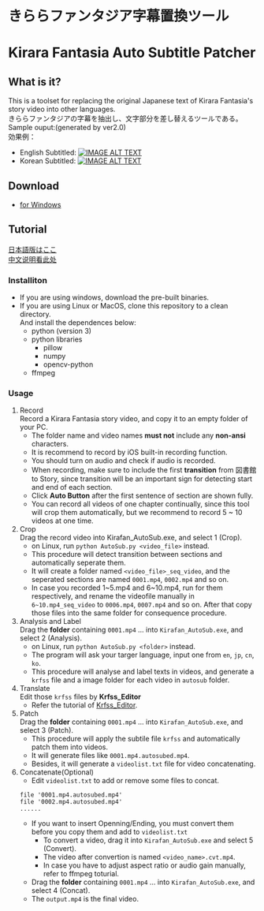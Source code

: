 # きららファンタジア字幕置換ツール

# Kirara Fantasia Auto Subtitle Patcher

## What is it?

This is a toolset for replacing the original Japanese text of Kirara Fantasia's story video into other languages.  
きららファンタジアの字幕を抽出し、文字部分を差し替えるツールである。  
Sample ouput:(generated by ver2.0)  
効果例：

-   English Subtitled:
    [![IMAGE ALT TEXT](http://img.youtube.com/vi/Z8BytfESak0/0.jpg)](https://www.youtube.com/embed/Z8BytfESak0 "CameraMaster")
-   Korean Subtitled:
    [![IMAGE ALT TEXT](http://img.youtube.com/vi/_6IlXAgpsEs/0.jpg)](https://www.youtube.com/embed/_6IlXAgpsEs "CameraMaster")

## Download

-   [for Windows](https://drive.google.com/open?id=1QRUtNH0OIiD5_HaEuo0oW4tbRs-Yti6q)

## Tutorial

[日本語版はここ](https://github.com/kirafanautodec/Kirafan_AutoSub/blob/master/README_JP.md)  
[中文说明看此处](https://github.com/kirafanautodec/Kirafan_AutoSub/blob/master/README_CN.md)

### Installiton

-   If you are using windows, download the pre-built binaries.
-   If you are using Linux or MacOS, clone this repository to a clean directory.  
    And install the dependences below:  
     - python (version 3) 
     - python libraries 
       - pillow 
       - numpy 
       - opencv-python 
     - ffmpeg

### Usage

1. Record  
   Record a Kirara Fantasia story video, and copy it to an empty folder of your PC.   
   - The folder name and video names **must not** include any **non-ansi** characters. 
   - It is recommend to record by iOS built-in recording function. 
   - You should turn on audio and check if audio is recorded. 
   - When recording, make sure to include the first **transition** from 図書館 to Story, since transition will be an important sign for detecting start and end of each section. 
   - Click **Auto Button** after the first sentence of section are shown fully. 
   - You can record all videos of one chapter continually, since this tool will crop them automatically, but we recommend to record 5 ~ 10 videos at one time.
1. Crop  
   Drag the record video into Kirafan_AutoSub.exe, and select 1 (Crop).   
     - on Linux, run `python AutoSub.py <video_file>` instead. 
   - This procedure will detect transition between sections and automatically seperate them. 
   - It will create a folder named `<video_file>_seq_video`, and the seperated sections are named `0001.mp4`, `0002.mp4` and so on. 
   - In case you recorded 1~5.mp4 and 6~10.mp4, run for them respectively, and rename the videofile manually in `6~10.mp4_seq_video` to `0006.mp4`, `0007.mp4` and so on. After that copy those files into the same folder for consequence procedure.
1. Analysis and Label  
   Drag the **folder** containing `0001.mp4` ... into `Kirafan_AutoSub.exe`, and select 2 (Analysis).   
     - on Linux, run `python AutoSub.py <folder>` instead. 
   - The program will ask your targer language, input one from `en`, `jp`, `cn`, `ko`. 
   - This procedure will analyse and label texts in videos, and generate a `krfss` file and a image folder for each video in `autosub` folder.
1. Translate  
   Edit those `krfss` files by **Krfss_Editor** 
     - Refer the tutorial of [Krfss_Editor](https://github.com/kirafanautodec/Krfss_Editor).
1. Patch  
   Drag the **folder** containing `0001.mp4` ... into `Kirafan_AutoSub.exe`, and select 3 (Patch). 
   - This procedure will apply the subtile file `krfss` and automatically patch them into videos. 
   - It will generate files like `0001.mp4.autosubed.mp4`. 
   - Besides, it will generate a `videolist.txt` file for video concatenating.
1. Concatenate(Optional)
    - Edit `videolist.txt` to add or remove some files to concat.
    ```
    file '0001.mp4.autosubed.mp4'
    file '0002.mp4.autosubed.mp4'
    ......
    ```
    - If you want to insert Openning/Ending, you must convert them before you copy them and add to `videolist.txt`
        - To convert a video, drag it into `Kirafan_AutoSub.exe` and select 5 (Convert).
        - The video after convertion is named `<video_name>.cvt.mp4`.
        - In case you have to adjust aspect ratio or audio gain manually, refer to ffmpeg toturial.
    - Drag the **folder** containing `0001.mp4` ... into `Kirafan_AutoSub.exe`, and select 4 (Concat).
    - The `output.mp4` is the final video.
